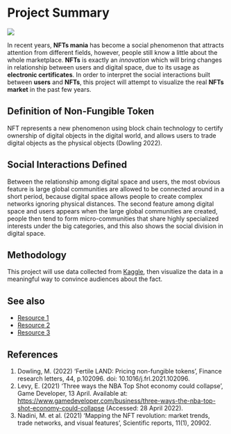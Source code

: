 # Project Summary
![](https://images.unsplash.com/photo-1647514422086-18cde746fa26?ixlib=rb-1.2.1&ixid=MnwxMjA3fDB8MHxwaG90by1wYWdlfHx8fGVufDB8fHx8&auto=format&fit=crop&w=1332&q=80)

In recent years, **NFTs mania** has become a social phenomenon that attracts attention from different fields, however, people still know a little about the whole marketplace. **NFTs** is exactly an *innovation* which will bring changes in relationship between users and digital space, due to its usage as **electronic certificates**. In order to interpret the social interactions built between **users** and **NFTs**, this project will attempt to visualize the real **NFTs market** in the past few years.


## Definition of Non-Fungible Token
NFT represents a new phenomenon using block chain technology to certify ownership of digital objects in the digital world, and allows users to trade digital objects as the physical objects (Dowling 2022).

## Social Interactions Defined
Between the relationship among digital space and users, the most obvious feature is large global communities are allowed to be connected around in a short period, because digital space allows people to create complex networks ignoring physical distances. The second feature among digital space and users appears when the large global communities are created, people then tend to form micro-communities that share highly specialized interests under the big categories, and this also shows the social division in digital space.

## Methodology
This project will use data collected from [Kaggle](https://www.kaggle.com/), then visualize the data in a meaningful way to convince audiences about the fact.

## See also
- [Resource 1](https://www.sciencedirect.com/science/article/pii/S154461232100177X)
- [Resource 2](https://www.gamedeveloper.com/business/three-ways-the-nba-top-shot-economy-could-collapse)
- [Resource 3](https://www.nature.com/articles/s41598-021-00053-8)

## References
1. Dowling, M. (2022) ‘Fertile LAND: Pricing non-fungible tokens’, Finance research letters, 44, p.102096. doi: 10.1016/j.frl.2021.102096.
2. Levy, E. (2021) ‘Three ways the NBA Top Shot economy could collapse’, Game Developer, 13 April. Available at: https://www.gamedeveloper.com/business/three-ways-the-nba-top-shot-economy-could-collapse (Accessed: 28 April 2022).
3. Nadini, M. et al. (2021) ‘Mapping the NFT revolution: market trends, trade networks, and visual features’, Scientific reports, 11(1), 20902.